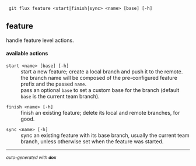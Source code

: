 
     git flux feature <start|finish|sync> <name> [base] [-h]


## feature

handle feature level actions.

#### available actions

<dl>
	<dt><code>start &lt;name&gt; [base] [-h]</code></dt>
	<dd>start a new feature; create a local branch and push it to the remote.<br/>
the branch name will be composed of the pre-configured feature prefix and the passed <code>name</code>.<br/>
pass an optional <code>base</code> to set a custom base for the branch (default <code>base</code> is the current team branch).<br/></dd>
</dl>
<dl>
	<dt><code>finish &lt;name&gt; [-h]</code></dt>
	<dd>finish an existing feature; delete its local and remote branches, for good.<br/></dd>
</dl>
<dl>
	<dt><code>sync &lt;name&gt; [-h]</code></dt>
	<dd>sync an existing feature with its base branch, usually the current team branch, unless otherwise set when the feature was started.<br/></dd>
</dl>



---

<sub><i>auto-generated with <b>dox</b></i></sub>
